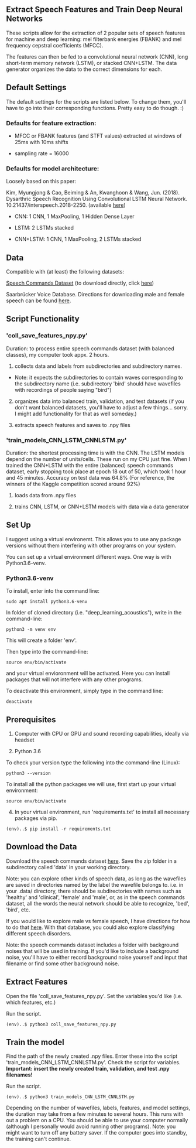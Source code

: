  
## Extract Speech Features and Train Deep Neural Networks

These scripts allow for the extraction of 2 popular sets of speech features for machine and deep learning: mel filterbank energies (FBANK) and mel frequency cepstral coefficients (MFCC). 

The features can then be fed to a convolutional neural network (CNN), long short-term memory network (LSTM), or stacked CNN+LSTM. The data generator organizes the data to the correct dimensions for each. 


## Default Settings

The default settings for the scripts are listed below. To change them, you'll have to go into their corresponding functions. Pretty easy to do though. :)

### Defaults for feature extraction:

* MFCC or FBANK features (and STFT values) extracted at windows of 25ms with 10ms shifts

* sampling rate = 16000

### Defaults for model architecture:

Loosely based on this paper: 

Kim, Myungjong & Cao, Beiming & An, Kwanghoon & Wang, Jun. (2018). Dysarthric Speech Recognition Using Convolutional LSTM Neural Network. 10.21437/interspeech.2018-2250. (available <a href="https://www.researchgate.net/publication/327350843_Dysarthric_Speech_Recognition_Using_Convolutional_LSTM_Neural_Network/related">here</a>)

* CNN: 1 CNN, 1 MaxPooling, 1 Hidden Dense Layer

* LSTM: 2 LSTMs stacked

* CNN+LSTM: 1 CNN, 1 MaxPooling, 2 LSTMs stacked

## Data

Compatible with (at least) the following datasets:


<a href="https://ai.googleblog.com/2017/08/launching-speech-commands-dataset.html">Speech Commands Dataset</a> (to download directly, click <a href="download.tensorflow.org/data/speech_commands_v0.01.tar.gz">here</a>)

Saarbrücker Voice Database. Directions for downloading male and female speech can be found <a href="https://a-n-rose.github.io/2019/01/31/small-female-male-speech-data.html">here</a>.


## Script Functionality

### 'coll_save_features_npy.py'

Duration: to process entire speech commands dataset (with balanced classes), my computer took appx. 2 hours.

1) collects data and labels from subdirectories and subdirectory names.

* Note: it expects the subdirectories to contain waves corresponding to the subdirectory name (i.e. subdirectory 'bird' should have wavefiles with recordings of people saying "bird")

2) organizes data into balanced train, validation, and test datasets (if you don't want balanced datasets, you'll have to adjust a few things... sorry. I might add functionality for that as well someday.)

3) extracts speech features and saves to .npy files

### 'train_models_CNN_LSTM_CNNLSTM.py'

Duration: the shortest processing time is with the CNN. The LSTM models depend on the number of units/cells. These run on my CPU just fine. When I trained the CNN+LSTM with the entire (balanced) speech commands dataset, early stopping took place at epoch 18 out of 50, which took 1 hour and 45 minutes. Accuracy on test data was 64.8% (For reference, the winners of the Kaggle competition scored around 92%) 

1) loads data from .npy files

2) trains CNN, LSTM, or CNN+LSTM models with data via a data generator


## Set Up

I suggest using a virtual environemt. This allows you to use any package versions without them interfering with other programs on your system. 

You can set up a virtual environment different ways. One way is with Python3.6-venv.

### Python3.6-venv

To install, enter into the command line:

```
sudo apt install python3.6-venv
```

In folder of cloned directory (i.e. "deep_learning_acoustics"), write in the command-line:

```
python3 -m venv env
```

This will create a folder 'env'.

Then type into the command-line:

```
source env/bin/activate
```

and your virtual envioronment will be activated. Here you can install packages that will not interfere with any other programs.

To deactivate this environment, simply type in the command line:

```
deactivate
```
 
## Prerequisites

1) Computer with CPU or GPU and sound recording capabilities, ideally via headset

2) Python 3.6

To check your version type the following into the command-line (Linux):

```
python3 --version
```

To install all the python packages we will use, first start up your virtual environment:

```
source env/bin/activate
```

4) In your virtual environment, run 'requirements.txt' to install all necessary packages via pip.

```
(env)..$ pip install -r requirements.txt
```

## Download the Data

Download the speech commands dataset <a href="download.tensorflow.org/data/speech_commands_v0.01.tar.gz">here</a>. Save the zip folder in a subdirectory called 'data' in your working directory.

Note: you can explore other kinds of speech data, as long as the wavefiles are saved in directories named by the label the wavefile belongs to. i.e. in your .data/ directory, there should be subdirectories with names such as 'healthy' and 'clinical', 'female' and 'male', or, as in the speech commands dataset, all the words the neural network should be able to recognize, 'bed', 'bird', etc. 

If you would like to explore male vs female speech, I have directions for how to do that <a href="https://a-n-rose.github.io/2019/01/31/small-female-male-speech-data.html">here</a>. With that database, you could also explore classifying different speech disorders.

Note: the speech commands dataset includes a folder with background noises that will be used in training. If you'd like to include a background noise, you'll have to either record background noise yourself and input that filename or find some other background noise.

## Extract Features

Open the file 'coll_save_features_npy.py'. Set the variables you'd like (i.e. which features, etc.)

Run the script.

```
(env)..$ python3 coll_save_features_npy.py
```

## Train the model

Find the path of the newly created .npy files. Enter these into the script 'train_models_CNN_LSTM_CNNLSTM.py'. Check the script for variables. **Important: insert the newly created train, validation, and test .npy filenames!**

Run the script.

```
(env)..$ python3 train_models_CNN_LSTM_CNNLSTM.py
```

Depending on the number of wavefiles, labels, features, and model settings, the duration may take from a few minutes to several hours. This runs with out a problem on a CPU. You should be able to use your computer normally (although I personally would avoid running other programs). Note: you might want to turn off any battery saver. If the computer goes into standby, the training can't continue.
